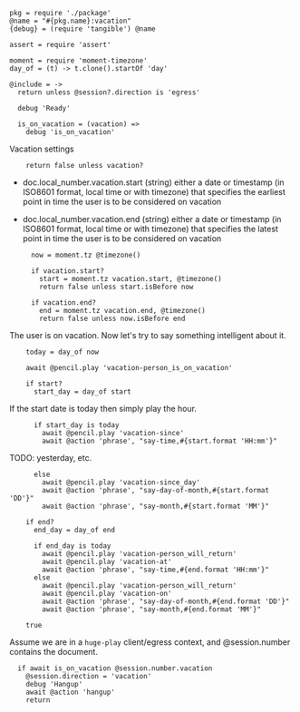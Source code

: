     pkg = require './package'
    @name = "#{pkg.name}:vacation"
    {debug} = (require 'tangible') @name

    assert = require 'assert'

    moment = require 'moment-timezone'
    day_of = (t) -> t.clone().startOf 'day'

    @include = ->
      return unless @session?.direction is 'egress'

      debug 'Ready'

      is_on_vacation = (vacation) =>
        debug 'is_on_vacation'

Vacation settings

        return false unless vacation?

* doc.local_number.vacation.start (string) either a date or timestamp (in ISO8601 format, local time or with timezone) that specifies the earliest point in time the user is to be considered on vacation
* doc.local_number.vacation.end (string) either a date or timestamp (in ISO8601 format, local time or with timezone) that specifies the latest point in time the user is to be considered on vacation

        now = moment.tz @timezone()

        if vacation.start?
          start = moment.tz vacation.start, @timezone()
          return false unless start.isBefore now

        if vacation.end?
          end = moment.tz vacation.end, @timezone()
          return false unless now.isBefore end

The user is on vacation. Now let's try to say something intelligent about it.

        today = day_of now

        await @pencil.play 'vacation-person_is_on_vacation'

        if start?
          start_day = day_of start

If the start date is today then simply play the hour.

          if start_day is today
            await @pencil.play 'vacation-since'
            await @action 'phrase', "say-time,#{start.format 'HH:mm'}"

TODO: yesterday, etc.

          else
            await @pencil.play 'vacation-since_day'
            await @action 'phrase', "say-day-of-month,#{start.format 'DD'}"
            await @action 'phrase', "say-month,#{start.format 'MM'}"

        if end?
          end_day = day_of end

          if end_day is today
            await @pencil.play 'vacation-person_will_return'
            await @pencil.play 'vacation-at'
            await @action 'phrase', "say-time,#{end.format 'HH:mm'}"
          else
            await @pencil.play 'vacation-person_will_return'
            await @pencil.play 'vacation-on'
            await @action 'phrase', "say-day-of-month,#{end.format 'DD'}"
            await @action 'phrase', "say-month,#{end.format 'MM'}"

        true

Assume we are in a `huge-play` client/egress context, and @session.number contains the document.

      if await is_on_vacation @session.number.vacation
        @session.direction = 'vacation'
        debug 'Hangup'
        await @action 'hangup'
        return
